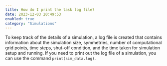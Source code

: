 ```yaml
---
title: How do I print the task log file?
date: 2023-12-03 20:49:53
enabled: true
category: "Simulations"
---
```

To keep track of the details of a simulation, a log file is created that contains information about the simulation size, symmetries, number of computational grid points, time steps, shut-off condition, and the time taken for simulation setup and running. If you need to print out the log file of a simulation, you can use the command&nbsp;`print(sim_data.log)`.&nbsp;
